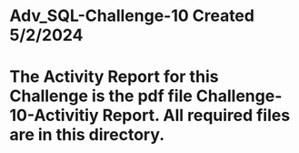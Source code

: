 # Adv_SQL-Challenge-10 Created 5/2/2024
# The Activity Report for this Challenge is the pdf file Challenge-10-Activitiy Report. All required files are in this directory.
